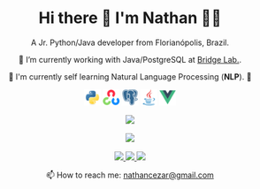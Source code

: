 <h1 align='center'>
  Hi there 👋 I'm Nathan 👨‍💻
</h1>

<p align='center'>
  A Jr. Python/Java developer from Florianópolis, Brazil.
</p>
<p align='center'>
  🔭 I’m currently working with Java/PostgreSQL at <a href='https://github.com/laboratoriobridge'>Bridge Lab.</a>.
</p>
<p align='center'>
  🌱 I'm currently self learning Natural Language Processing (<b>NLP</b>). 📖
</p>

<p align='center'>
  <code><img height="30" title="Python" alt="Python"
             src="https://github.com/devicons/devicon/blob/master/icons/python/python-original.svg"></code>
  <code><img height="30" title="OpenCV" alt="OpenCV"
             src="https://github.com/devicons/devicon/blob/master/icons/opencv/opencv-original.svg"></code>
  <code><img height="30" title="PostgreSQL" alt="PostgreSQL"
             src="https://github.com/devicons/devicon/blob/master/icons/postgresql/postgresql-plain.svg"></code>
  <code><img height="30" title="Java" alt="Java"
             src="https://github.com/devicons/devicon/blob/master/icons/java/java-original.svg"></code>
  <code><img height="30" title="Vue" alt="Vue"
             src="https://github.com/devicons/devicon/blob/master/icons/vuejs/vuejs-original.svg"></code>
</p>

<p align='center'>
  <a href="#">
    <img src="https://github-readme-stats.vercel.app/api?username=nathancezar&show_icons=true&theme=vue&count_private=true&card_width=350">
  </a>
</p> 
<p align='center'>
  <a href="#"> 
    <img src="https://github-readme-stats.vercel.app/api/top-langs/?username=nathancezar&layout=compact&card_width=350">
  </a>
</p>

<p align='center'>
  <a href="https://www.linkedin.com/in/nathan-cezar-cardoso/">
    <img src="https://img.shields.io/badge/linkedin-%230077B5.svg?&style=for-the-badge&logo=linkedin&logoColor=white" />
  </a>
  <a href="https://discord.gg/EkdYJHuNRV">
    <img src="https://img.shields.io/badge/Discord-7289DA?style=for-the-badge&logo=discord&logoColor=white" />
  </a>
  <a href="https://t.me/nathancezar">
    <img src="https://img.shields.io/badge/Telegram-2CA5E0?style=for-the-badge&logo=telegram&logoColor=white" />
  </a>
</p>

<p align='center'>
  📫 How to reach me: <a href='mailto:nathancezar@gmail.com'>nathancezar@gmail.com</a>
</p>

<!--
Nerds have come here 🤓.

![visitors](https://visitor-badge.glitch.me/badge?page_id=nathancezar.nathancezar&left_color=green&right_color=red) 

![](https://komarev.com/ghpvc/?username=nathancezar&label='+')  

**nathancezar/nathancezar** is a ✨ _special_ ✨ repository because its `README.md` (this file) appears on your GitHub profile.
-->
